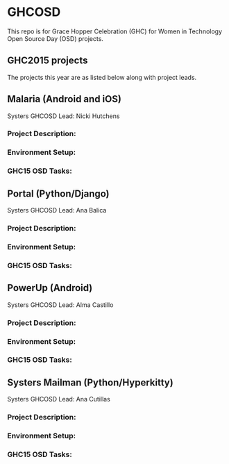 # GHCOSD

This repo is for Grace Hopper Celebration (GHC) for Women in Technology Open Source Day (OSD) projects. 

## GHC2015 projects

The projects this year are as listed below along with project leads. 

## Malaria (Android and iOS)
Systers GHCOSD Lead: Nicki Hutchens

### Project Description:


### Environment Setup:


### GHC15 OSD Tasks:


## Portal (Python/Django)
Systers GHCOSD Lead: Ana Balica

### Project Description:


### Environment Setup:


### GHC15 OSD Tasks:



## PowerUp (Android)
Systers GHCOSD Lead: Alma Castillo


### Project Description:


### Environment Setup:


### GHC15 OSD Tasks:




## Systers Mailman (Python/Hyperkitty)
Systers GHCOSD Lead: Ana Cutillas


### Project Description:


### Environment Setup:


### GHC15 OSD Tasks:










